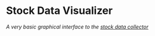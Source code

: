 # Stock Data Visualizer
*A very basic graphical interface to the [stock data collector](https://github.com/ErikGartner/stock-collector)*
